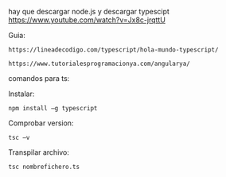 hay que descargar node.js y descargar typescipt https://www.youtube.com/watch?v=Jx8c-jrqttU

Guia:

    https://lineadecodigo.com/typescript/hola-mundo-typescript/

    https://www.tutorialesprogramacionya.com/angularya/

comandos para ts:

Instalar:
    
    npm install –g typescript

Comprobar version:

    tsc –v

Transpilar archivo:

    tsc nombrefichero.ts
